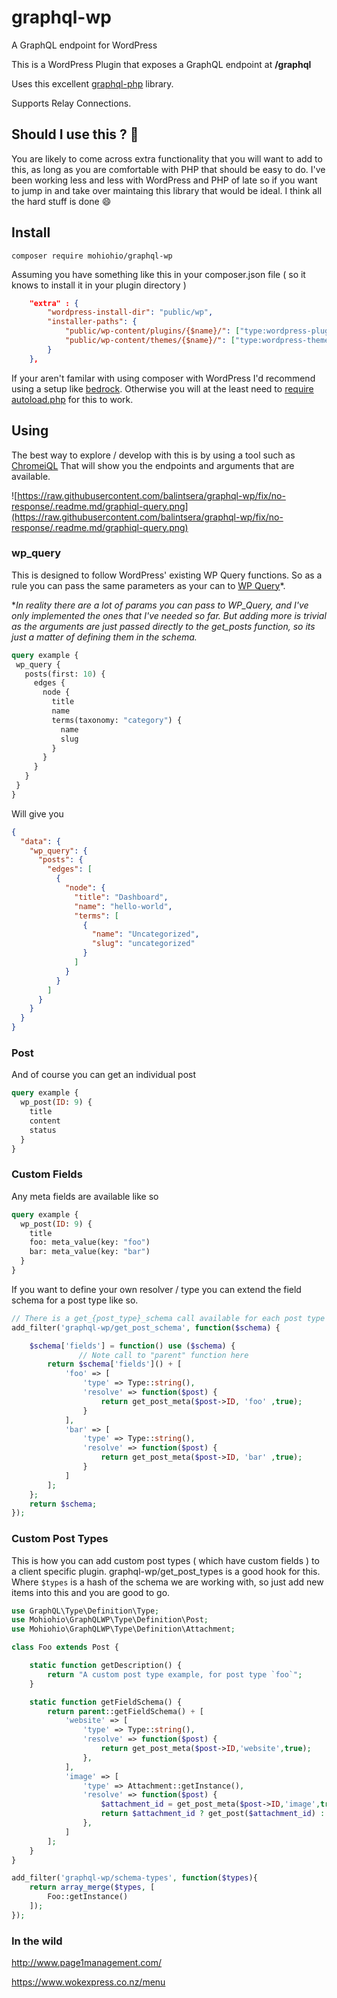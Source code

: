 # graphql-wp
A GraphQL endpoint for WordPress

This is a WordPress Plugin that exposes a GraphQL endpoint at **/graphql**

Uses this excellent [graphql-php](https://github.com/webonyx/graphql-php) library.  

Supports Relay Connections.

## Should I use this ? :thinking:

You are likely to come across extra functionality that you will want to add to this, as long as you are comfortable with PHP that should be easy to do. I've been working less and less with WordPress and PHP of late so if you want to jump in and take over maintaing this library that would be ideal.  I think all the hard stuff is done :smile:

## Install
`composer require mohiohio/graphql-wp`

Assuming you have something like this in your composer.json file ( so it knows to install it in your plugin directory )
```json
    "extra" : {
        "wordpress-install-dir": "public/wp",
        "installer-paths": {
            "public/wp-content/plugins/{$name}/": ["type:wordpress-plugin"],
            "public/wp-content/themes/{$name}/": ["type:wordpress-theme"]
        }
    },
```

If your aren't familar with using composer with WordPress I'd recommend using a setup like [bedrock](https://roots.io/bedrock/). Otherwise you will at the least need to [require autoload.php](https://getcomposer.org/doc/01-basic-usage.md#autoloading) for this to work.


## Using

The best way to explore / develop with this is by using a tool such as [ChromeiQL](https://chrome.google.com/webstore/detail/chromeiql/fkkiamalmpiidkljmicmjfbieiclmeij) That will show you the endpoints and arguments that are available.

![https://raw.githubusercontent.com/balintsera/graphql-wp/fix/no-response/.readme.md/graphiql-query.png](https://raw.githubusercontent.com/balintsera/graphql-wp/fix/no-response/.readme.md/graphiql-query.png)

### wp_query
This is designed to follow WordPress' existing WP Query functions.  So as a rule you can pass the same parameters as your can to [WP Query](https://codex.wordpress.org/Class_Reference/WP_Query)*.

**In reality there are a lot of params you can pass to WP_Query, and I've only implemented the ones that I've needed so far. But adding more is trivial as the arguments are just passed directly to the get_posts function, so its just a matter of defining them in the schema.*

 ```graphql
query example {
  wp_query {
    posts(first: 10) {
      edges {
        node {
          title
          name
          terms(taxonomy: "category") {
            name
            slug
          }
        }
      }
    }
  }
}
```

Will give you

```json	   
{
  "data": {
    "wp_query": {
      "posts": {
        "edges": [
          {
            "node": {
              "title": "Dashboard",
              "name": "hello-world",
              "terms": [
                {
                  "name": "Uncategorized",
                  "slug": "uncategorized"
                }
              ]
            }
          }
        ]
      }
    }
  }
}
```

### Post

And of course you can get an individual post 

```graphql
query example {
  wp_post(ID: 9) {
    title
    content
    status
  }
}
```

### Custom Fields

Any meta fields are available like so

```graphql
query example {
  wp_post(ID: 9) {
    title
    foo: meta_value(key: "foo")
    bar: meta_value(key: "bar")
  }
}
```

If you want to define your own resolver / type you can extend the field schema for a post type like so.

```php
// There is a get_{post_type}_schema call available for each post type
add_filter('graphql-wp/get_post_schema', function($schema) {

    $schema['fields'] = function() use ($schema) {
               // Note call to "parent" function here
        return $schema['fields']() + [
            'foo' => [
                'type' => Type::string(),
                'resolve' => function($post) {
                    return get_post_meta($post->ID, 'foo' ,true);
                }
            ],
            'bar' => [
                'type' => Type::string(),
                'resolve' => function($post) {
                    return get_post_meta($post->ID, 'bar' ,true);
                }
            ]
        ];
    };
    return $schema;
});
```

### Custom Post Types

This is how you can add custom post types ( which have custom fields ) to a client specific plugin.
graphql-wp/get_post_types is a good hook for this.
Where `$types` is a hash of the schema we are working with, so just add new items into this and you are good to go.

```php
use GraphQL\Type\Definition\Type;
use Mohiohio\GraphQLWP\Type\Definition\Post;
use Mohiohio\GraphQLWP\Type\Definition\Attachment;

class Foo extends Post {

    static function getDescription() {
        return "A custom post type example, for post type `foo`";
    }

    static function getFieldSchema() {
        return parent::getFieldSchema() + [
            'website' => [
                'type' => Type::string(),
                'resolve' => function($post) {
                    return get_post_meta($post->ID,'website',true);
                },
            ],
            'image' => [
                'type' => Attachment::getInstance(),
                'resolve' => function($post) {
                    $attachment_id = get_post_meta($post->ID,'image',true);
                    return $attachment_id ? get_post($attachment_id) : null;
                },
            ]
        ];
    }
}

add_filter('graphql-wp/schema-types', function($types){
    return array_merge($types, [
        Foo::getInstance()
    ]);
});
```

### In the wild

http://www.page1management.com/

https://www.wokexpress.co.nz/menu
